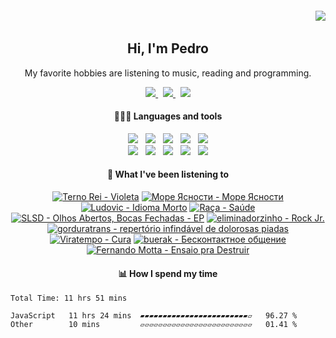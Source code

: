 <h6 align='end'>
   <img src='https://visitcount.itsvg.in/api?id=Pedrvisk&icon=2&color=12' />
</h6>

<!--Heading-->
<h2 align='center'>
   Hi, I'm Pedro
</h2>
<p align='center'>
   My favorite hobbies are listening to music, reading and programming.
</p>
<!--/Heading-->

<!--Section-->
<!-- <h4 align='center'>
   🌐 Where to find me?
</h4> -->
<p align='center'>
  <a href='https://discordapp.com/users/216662585737478144/'>
     <img src='https://img.shields.io/badge/Discord-7289DA?style=for-the-badge&logo=discord&logoColor=white' />
  </a>
  &nbsp;
  <a href='https://www.last.fm/user/Pedrov1sk'>
     <img src='https://img.shields.io/badge/Lastfm-c3000d.svg?&style=for-the-badge&logo=Last.fm&logoColor=white' />
  </a>
  &nbsp;
  <a href='https://open.spotify.com/user/novoshigod'>
     <img src='https://img.shields.io/badge/Spotify-1db954.svg?&style=for-the-badge&logo=spotify&logoColor=white' />        
  </a> 
</p>
<!--/Section--> 

<!--Section-->
<h4 align='center'>
  👨🏻‍💻 Languages and tools
</h4>
<p align='center'>
  <img src='https://img.shields.io/badge/JavaScript-F7DF1E?style=for-the-badge&logo=javascript&logoColor=black' />&nbsp;&nbsp;
  <img src='https://img.shields.io/badge/Node.js-339933?style=for-the-badge&logo=nodedotjs&logoColor=white' />&nbsp;&nbsp;
  <img src='https://img.shields.io/badge/React-20232A?style=for-the-badge&logo=react&logoColor=61DAFB' />&nbsp;&nbsp;
  <img src='https://img.shields.io/badge/Express-%23000000.svg?&style=for-the-badge&logo=express&logoColor=white' />&nbsp;&nbsp;
  <img src='https://img.shields.io/badge/Oracle-C74634?style=for-the-badge&logo=oracle&logoColor=white' />
  <br/>
  <img src='https://img.shields.io/badge/Git-%23F05032.svg?&style=for-the-badge&logo=git&logoColor=white' />&nbsp;&nbsp;
  <img src='https://img.shields.io/badge/Css3-264de4.svg?style=for-the-badge&logo=css3&logoColor=white' />&nbsp;&nbsp;
  <img src='https://img.shields.io/badge/Html5-e34c26.svg?style=for-the-badge&logo=html5&logoColor=white' />&nbsp;&nbsp;
  <img src='https://img.shields.io/badge/MongoDB-589636.svg?style=for-the-badge&logo=mongodb&logoColor=white' />&nbsp;&nbsp;
  <img src='https://img.shields.io/badge/Firebase-F6820D.svg?style=for-the-badge&logo=firebase&logoColor=white' />
</p>
<!--/Section-->

<!--Section-->
<h4 align='center'>
   🎵 What I've been listening to
</h4>




<!-- lastfm -->
<p align="center"><a href="https://www.last.fm/music/Terno+Rei/Violeta"><img src="https://lastfm.freetls.fastly.net/i/u/64s/401ac753d56ca9d2f75a9f341d684b84.jpg" title="Terno Rei - Violeta"></a> <a href="https://www.last.fm/music/%D0%9C%D0%BE%D1%80%D0%B5+%D0%AF%D1%81%D0%BD%D0%BE%D1%81%D1%82%D0%B8/%D0%9C%D0%BE%D1%80%D0%B5+%D0%AF%D1%81%D0%BD%D0%BE%D1%81%D1%82%D0%B8"><img src="https://lastfm.freetls.fastly.net/i/u/64s/57be1fe91dde9267bc81ed7fef93aa0a.jpg" title="Море Ясности - Море Ясности"></a> <a href="https://www.last.fm/music/Ludovic/Idioma+Morto"><img src="https://lastfm.freetls.fastly.net/i/u/64s/06d7bcc1f23304fc552355f25d263556.jpg" title="Ludovic - Idioma Morto"></a> <a href="https://www.last.fm/music/Ra%C3%A7a/Sa%C3%BAde"><img src="https://lastfm.freetls.fastly.net/i/u/64s/317603ad86306554d8f96e75bdcac0c3.jpg" title="Raça - Saúde"></a> <a href="https://www.last.fm/music/SLSD/Olhos+Abertos,+Bocas+Fechadas+-+EP"><img src="https://lastfm.freetls.fastly.net/i/u/64s/87c142981af69e59f46384ef63f5ebcc.jpg" title="SLSD - Olhos Abertos, Bocas Fechadas - EP"></a> <a href="https://www.last.fm/music/eliminadorzinho/Rock+Jr."><img src="https://lastfm.freetls.fastly.net/i/u/64s/96543aff4df04abe1e4fc242e1f77656.jpg" title="eliminadorzinho - Rock Jr."></a> <a href="https://www.last.fm/music/gorduratrans/repert%C3%B3rio+infind%C3%A1vel+de+dolorosas+piadas"><img src="https://lastfm.freetls.fastly.net/i/u/64s/8d5c724d13cef5838af320dc84d48972.jpg" title="gorduratrans - repertório infindável de dolorosas piadas"></a> <a href="https://www.last.fm/music/Viratempo/Cura"><img src="https://lastfm.freetls.fastly.net/i/u/64s/d82bc8b23cd335a219d5c87e30eb616b.jpg" title="Viratempo - Cura"></a> <a href="https://www.last.fm/music/buerak/%D0%91%D0%B5%D1%81%D0%BA%D0%BE%D0%BD%D1%82%D0%B0%D0%BA%D1%82%D0%BD%D0%BE%D0%B5+%D0%BE%D0%B1%D1%89%D0%B5%D0%BD%D0%B8%D0%B5"><img src="https://lastfm.freetls.fastly.net/i/u/64s/3ee7a477cf884b6dc8ea4ae12ab738f7.jpg" title="buerak - Бесконтактное общение"></a> <a href="https://www.last.fm/music/Fernando+Motta/Ensaio+pra+Destruir"><img src="https://lastfm.freetls.fastly.net/i/u/64s/c3d6b36e1511fd69d6535d34ef655107.jpg" title="Fernando Motta - Ensaio pra Destruir"></a> </p>



<!--/Section-->

<!--Section-->
<h4 align='center'>
   📊 How I spend my time
</h4>
<p align='center'>

<!--START_SECTION:waka-->

```text
Total Time: 11 hrs 51 mins

JavaScript   11 hrs 24 mins  ▰▰▰▰▰▰▰▰▰▰▰▰▰▰▰▰▰▰▰▰▰▰▰▰▱   96.27 %
Other        10 mins         ▱▱▱▱▱▱▱▱▱▱▱▱▱▱▱▱▱▱▱▱▱▱▱▱▱   01.41 %
```

<!--END_SECTION:waka-->
  
</p>
<!--/Section-->
